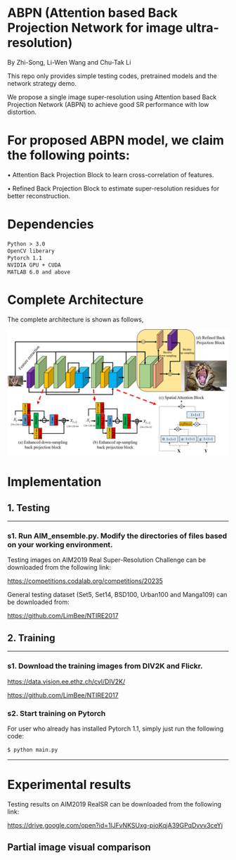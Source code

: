 # ABPN (Attention based Back Projection Network for image ultra-resolution)

By Zhi-Song, Li-Wen Wang and Chu-Tak Li

This repo only provides simple testing codes, pretrained models and the network strategy demo.

We propose a single image super-resolution using Attention based Back Projection Network (ABPN) to achieve good SR performance with low distortion.


# For proposed ABPN model, we claim the following points:

• Attention Back Projection Block to learn cross-correlation of features.

• Refined Back Projection Block to estimate super-resolution residues for better reconstruction.

# Dependencies
    Python > 3.0
    OpenCV liberary
    Pytorch 1.1 
    NVIDIA GPU + CUDA
    MATLAB 6.0 and above

# Complete Architecture
The complete architecture is shown as follows,

![network](/figure/network.png)

# Implementation
## 1. Testing
---------------------------------------
### s1. Run **AIM_ensemble.py**. Modify the directories of files based on your working environment.

Testing images on AIM2019 Real Super-Resolution Challenge can be downloaded from the following link:

https://competitions.codalab.org/competitions/20235

General testing dataset (Set5, Set14, BSD100, Urban100 and Manga109) can be downloaded from:

https://github.com/LimBee/NTIRE2017

## 2. Training
---------------------------
### s1. Download the training images from DIV2K and Flickr.
    
https://data.vision.ee.ethz.ch/cvl/DIV2K/

https://github.com/LimBee/NTIRE2017
   
### s2. Start training on Pytorch
For user who already has installed Pytorch 1.1, simply just run the following code:
```sh
$ python main.py
```

---------------------------
  
# Experimental results

Testing results on AIM2019 RealSR can be downloaded from the following link:

https://drive.google.com/open?id=1lJFvNKSUxg-pioKqjA39GPqDvvv3ceYj

## Partial image visual comparison


